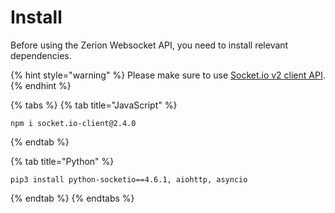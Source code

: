 # Install

Before using the Zerion Websocket API, you need to install relevant dependencies.

{% hint style="warning" %}
Please make sure to use [Socket.io v2 client API](https://socket.io/docs/v2/client-api/).
{% endhint %}

{% tabs %}
{% tab title="JavaScript" %}
```text
npm i socket.io-client@2.4.0
```
{% endtab %}

{% tab title="Python" %}
```text
pip3 install python-socketio==4.6.1, aiohttp, asyncio
```
{% endtab %}
{% endtabs %}

